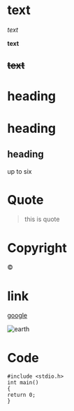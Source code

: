 # text

_text_

**text**

~~text~~
---
# heading

# heading

## heading

up to six

# Quote
>this is quote

# Copyright
&copy;

# link

[google](https://www.google.com)

![earth](https://www.sciencealert.com/the-earth-is-moving-substantially-less-because-of-the-global-pandemic)

# Code
```
#include <stdio.h>
int main()
{
return 0;
}
```
